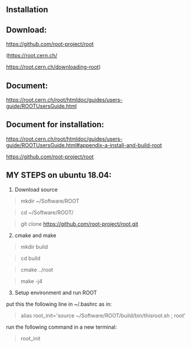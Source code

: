 Installation
------------

Download:
---------

https://github.com/root-project/root

(https://root.cern.ch/

https://root.cern.ch/downloading-root)

Document:
---------

https://root.cern.ch/root/htmldoc/guides/users-guide/ROOTUsersGuide.html


Document for installation:
--------------------------

https://root.cern.ch/root/htmldoc/guides/users-guide/ROOTUsersGuide.html#appendix-a-install-and-build-root

https://github.com/root-project/root

MY STEPS on ubuntu 18.04:
-----------

1. Download source

> mkdir ~/Software/ROOT

> cd ~/Software/ROOT/

> git clone https://github.com/root-project/root.git

2. cmake and make

> mkdir build

> cd build

> cmake ../root

> make -j4

3. Setup environment and run ROOT

put this the following line in ~/.bashrc as in:

> alias root_init='source ~/Software/ROOT/build/bin/thisroot.sh ; root'

run the following command in a new terminal:

> root_init
